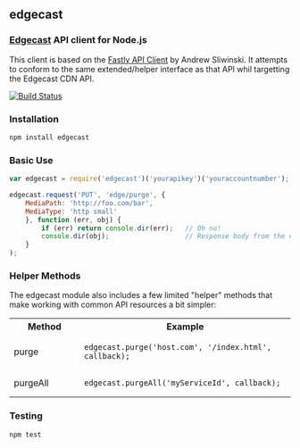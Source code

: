 ## edgecast
### [Edgecast](http://www.edgecast.com) API client for Node.js

This client is based on the [Fastly API Client](http://github.com/thisandagain/fastly) by Andrew Sliwinski.  It attempts to conform to the same extended/helper interface as that API whil targetting the Edgecast CDN API.

[![Build Status](https://travis-ci.org/j5bot/edgecast.png?branch=master)](https://travis-ci.org/j5bot/edgecast)

### Installation
```bash
npm install edgecast
```

### Basic Use
```javascript
var edgecast = require('edgecast')('yourapikey')('youraccountnumber');

edgecast.request('PUT', 'edge/purge', {
    MediaPath: 'http://foo.com/bar',
    MediaType: 'http small'
    }, function (err, obj) {
        if (err) return console.dir(err);   // Oh no!
        console.dir(obj);                   // Response body from the edgecast API
    }
);
```

### Helper Methods
The edgecast module also includes a few limited "helper" methods that make working with common API resources a bit simpler:

<table width="100%">
    <tr>
        <th width="25%">Method</td>
        <th width="75%">Example</td>
    </tr>
    <tr>
        <td>purge</td>
        <td><pre lang="javascript"><code>edgecast.purge('host.com', '/index.html', callback);</code></pre></td>
    </tr>
    <tr>
        <td>purgeAll</td>
        <td><pre lang="javascript"><code>edgecast.purgeAll('myServiceId', callback);</code></pre></td>
    </tr>
</table>

### Testing
```bash
npm test
```